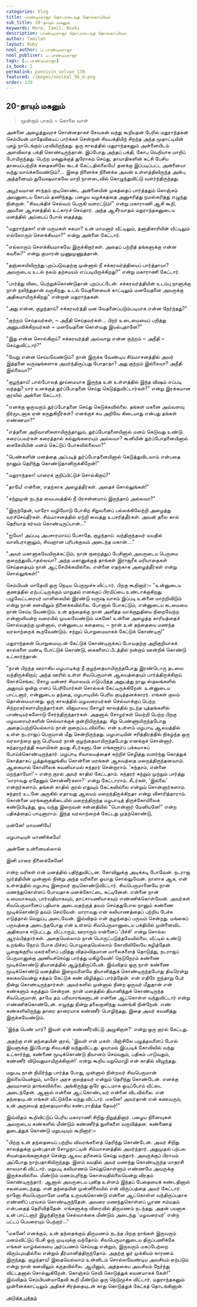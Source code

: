 ```yaml
---
categories: blog
title: பாண்டியராஜா தொடரடைவுத் தொல்காப்பியம்
sub_title: 20-தாயும் மகனும்
keywords: More, Tamil, Books
description: பாண்டியராஜா தொடரடைவுத் தொல்காப்பியம்
author: Tamilan
layout: Ruby
nool_author: ப.பாண்டியராஜா
nool_publiser: ப.பாண்டியராஜா
tags: [ப.பாண்டியராஜா]
is_book: 1
permalink: ponniyin_selvan_139
featured: /images/noolkal_96_6.png
order: 139
---
```



## 20-தாயும் மகனும்

> மூன்றாம் பாகம் ~ கொலை வாள்

அன்னை அழைத்துவரச் சொன்னதாகச் சேவகன் வந்து கூறியதன் பேரில் மதுராந்தகன் செம்பியன் மாதேவியைப் பார்க்கச் சென்றான் சிவபக்தியிற் சிறந்த அந்த மூதாட்டியின் புகழ் நாடெங்கும் பரவியிருந்தது. ஒரு காலத்தில் மதுராந்தகனும் அன்னையிடம் அளவிலாத பக்தி கொண்டிருந்தான். இப்போது அந்தப் பக்தி, கோப வெறியாக மாறிப் போயிருந்தது. பெற்ற மகனுக்குத் துரோகம் செய்து, தாயாதிகளின் கட்சி பேசிய தாயைப்பற்றிக் கதைகளிலே கூடக் கேட்டதில்லையே! தனக்கு இப்படிப்பட்ட அன்னையா வந்து வாய்க்கவேண்டும்?... இதை நினைக்க நினைக்க அவன் உள்ளத்திலிருந்த அன்பு அத்தனையும் துவேஷமாகவே மாறி நாளடைவில் கொழுந்துவிட்டு வளர்ந்திருந்தது.

அபூர்வமான சாந்தம் குடிகொண்ட அன்னையின் முகத்தைப் பார்த்ததும் கொஞ்சம் அவனுடைய கோபம் தணிந்தது. பழைய வழக்கத்தை அனுசரித்து நமஸ்கரித்து எழுந்து நின்றான். "சிவபக்திச் செல்வம் பெருகி வளரட்டும்!" என்று மகாராணி ஆசி கூறி, அவனை ஆசனத்தில் உட்காரச் செய்தார். அந்த ஆசீர்வாதம் மதுராந்தகனுடைய மனத்தில் அம்பைப் போல் தைத்தது.

"மதுராந்தகா! என் மருமகள் சுகமா? உன் மாமனார் வீட்டிலும், தனாதிகாரியின் வீட்டிலும் எல்லோரும் சௌக்கியமா?" என்று அன்னை கேட்டார்.

"எல்லாரும் சௌக்கியமாகவே இருக்கிறார்கள். அதைப் பற்றித் தங்களுக்கு என்ன கவலை?" என்று குமாரன் முணுமுணுத்தான்.

"தஞ்சையிலிருந்து புறப்படுவதற்கு முன்னால் நீ சக்கரவர்த்தியைப் பார்த்தாயா? அவருடைய உடல் நலம் தற்சமயம் எப்படியிருக்கிறது?" என்று மகாராணி கேட்டார்.

"பார்த்து விடை பெற்றுக்கொண்டுதான் புறப்பட்டேன். சக்கரவர்த்தியின் உடம்பு நாளுக்கு நாள் நலிந்துதான் வருகிறது. உடல் வேதனையைக் காட்டிலும் மனவேதனை அவருக்கு அதிகமாயிருக்கிறது" என்றான் மதுராந்தகன்.

"அது என்ன, குழந்தாய்? சக்கரவர்த்தி மன வேதனைப்படும்படியாக என்ன நேர்ந்தது?"

"குற்றம் செய்தவர்கள், ~ அநீதி செய்தவர்கள்... பிறர் உடைமையைப் பறித்து அனுபவிக்கிறவர்கள் ~ மனவேதனை கொள்வது இயல்புதானே?"

"இது என்ன சொல்கிறாய்? சக்கரவர்த்தி அவ்வாறு என்ன குற்றம் ~ அநீதி ~ செய்துவிட்டார்?"

"வேறு என்ன செய்யவேண்டும்? நான் இருக்க வேண்டிய சிம்மாசனத்தில் அவர் இத்தனை வருஷங்களாக அமர்ந்திருப்பது போதாதா? அது குற்றம் இல்லையா? அநீதி இல்லையா?"

"குழந்தாய்! பால்போலத் தூய்மையாக இருந்த உன் உள்ளத்தில் இந்த விஷம் எப்படி வந்தது? யார் உனக்குத் துர்ப்போதனை செய்து கெடுத்துவிட்டார்கள்?" என்று இரக்கமான குரலில் அன்னை கேட்டார்.

"எனக்கு ஒருவரும் துர்ப்போதனை செய்து கெடுக்கவில்லை. தங்கள் மகனை அவ்வளவு நிர்மூடனாக ஏன் கருதுகிறீர்கள்? எனக்குச் சுய அறிவே கிடையாது என்பது தங்கள் எண்ணமா?"

"எத்தனை அறிவாளிகளாயிருந்தாலும், துர்ப்போதனையினால் மனம் கெடுவது உண்டு. கரைப்பவர்கள் கரைத்தால் கல்லுங்கரையும் அல்லவா? கூனியின் துர்ப்போதனையினால் கைகேயியின் மனம் கெட்டுப் போகவில்லையா?"

"பெண்களின் மனத்தை அப்படித் துர்ப்போதனையினால் கெடுத்துவிடலாம் என்பதை நானும் தெரிந்து கொண்டுதானிருக்கிறேன்!"

"மதுராந்தகா! யாரைக் குறிப்பிட்டுச் சொல்கிறாய்?"

"தாயே! என்னை, எதற்காக அழைத்தீர்கள். அதைச் சொல்லுங்கள்!"

"சற்றுமுன் நடந்த வைபவத்தில் நீ பிரசன்னமாய் இருந்தாய் அல்லவா?"

"இருந்தேன், யாரோ வழியோடு போகிற சிறுவனைப் பல்லக்கிலேற்றி அழைத்து வரச்செய்தீர்கள். சிம்மாசனத்தில் ஏற்றி வைத்து உபசரித்தீர்கள். அவன் தலை கால் தெரியாத கர்வம் கொண்டிருப்பான்..."

"ஐயோ! அப்படி அபசாரமாய்ப் பேசாதே, குழந்தாய். வந்திருந்தவர் வயதில் வாலிபரானாலும், சிவஞான பரிபக்குவம் அடைந்த மகான்...."

"அவர் மகானாகவேயிருக்கட்டும், நான் குறைத்துப் பேசினால் அவருடைய பெருமை குறைந்துவிடாதல்லவா? அந்த மகானுக்குத் தாங்கள் இராஜரீக மரியாதைகள் செய்ததையும் நான் ஆட்சேபிக்கவில்லை. என்னை எதற்காக அழைத்தீர்கள் என்று சொல்லுங்கள்!"

செம்பியன் மாதேவி ஒரு நெடிய பெருமூச்சு விட்டார். பிறகு கூறினார்:~ "உன்னுடைய குணத்தில் ஏற்பட்டிருக்கும் மாறுதல் எனக்குப் பிரமிப்பை உண்டாக்குகிறது. பழுவேட்டரையர் மாளிகையில் இரண்டு வருஷ வாசம் இப்படி உன்னை மாற்றிவிடும் என்று நான் கனவிலும் நினைக்கவில்லை. போனால் போகட்டும், என்னுடைய கடமையை நான் செய்ய வேண்டும். உன் தந்தைக்கு நான் அளித்த வாக்குறுதியை நிறைவேற்ற என்னாலியன்ற வரையில் முயலவேண்டும் மகனே! உன்னை அழைத்த காரியத்தைச் சொல்வதற்கு முன்னால், என்னுடைய கதையை, ~ நான் உன் தந்தையை மணந்த வரலாற்றைக் கூறவேண்டும். சற்றுப் பொறுமையாகக் கேட்டுக் கொண்டிரு!"

மதுராந்தகன் பொறுமையுடன் கேட்டுக் கொண்டிருக்கப் போவதற்கு அறிகுறியாகக் கால்களை மண்டி போட்டுக் கொண்டு, கைகளைப் பீடத்தில் நன்றாய் ஊன்றிக் கொண்டு உட்கார்ந்தான்.

"நான் பிறந்த ஊராகிய மழபாடிக்கு நீ குழந்தையாயிருந்தபோது இரண்டொரு தடவை வந்திருக்கிறாய்; அந்த ஊரில் உள்ள சிவபெருமான் ஆலயத்தையும் பார்த்திருக்கிறாய். கோச்செங்கட் சோழ மன்னர் சிவாலயம் எடுப்பித்த அறுபத்து நாலு ஸ்தலங்களில் அதுவும் ஒன்று எனப் பெரியோர்கள் சொல்லக் கேட்டிருக்கிறேன். உன்னுடைய பாட்டனார், என்னுடைய தந்தை, மழபாடியில் பெரிய குடித்தனக்காரர். எங்கள் குலம் தொன்மையானது. ஒரு காலத்தில் மழவரையர்கள் செல்வாக்குப் பெற்ற சிற்றரசர்களாயிருந்தார்கள். விஜயாலய சோழர் காலத்தில் நடந்த யுத்தங்களில் பாண்டியர்களோடு சேர்ந்திருந்தார்கள். அதனால் சோழர்கள் வெற்றி பெற்ற பிறகு மழவரையர்களின் செல்வாக்குக் குன்றியிருந்தது. சிறு பெண்ணாயிருந்தபோது அதைப்பற்றியெல்லாம் நான் குறைப்படவில்லை. என் உள்ளம் மழபாடி ஆலயத்தில் உள்ள நடராஜப் பெருமான் மீது சென்றிருந்தது. மழபாடியின் சரித்திரத்தில் நிகழ்ந்த ஒரு வரலாற்றை ஒரு பெரியவர் நான் குழந்தையாயிருந்தபோது எனக்குச் சொன்னார். சுந்தரமூர்த்தி சுவாமிகள் தமது சீடர்களுடனே எங்களூர்ப் பக்கமாகப் போய்க்கொண்டிருந்தார். மழபாடி சிவாலயத்தைச் சுற்றிச் செழித்து வளர்ந்து கொத்துக் கொத்தாகப் பூத்துக்குலுங்கிய கொன்னை மரங்கள் ஆலயத்தை மறைத்திருந்தனவாம். ஆகையால் கோயிலைக் கவனியாமல் சுந்தரர் சென்றாராம். 'சுந்தரம், என்னை மறந்தாயோ!'~ என்ற குரல் அவர் காதில் கேட்டதாம். சுந்தரர் சுற்றும் முற்றும் பார்த்து 'யாராவது ஏதேனும் சொன்னீர்களா?' என்று கேட்டாராம். சீடர்கள், 'இல்லை' என்றார்களாம். தங்கள் காதில் குரல் எதுவும் கேட்கவில்லை என்றும் சொன்னார்களாம். சுந்தரர் உடனே அருகில் ஏதாவது ஆலயம் மறைந்திருக்கிறதா என்று விசாரித்தாராம். கொன்னை மரங்களுக்கிடையில் மறைந்திருந்த மழபாடித் திருக்கோயிலைக் கண்டுபிடித்து, ஓடி வந்து இறைவன் சன்னதியில் "பொன்னார் மேனியனே!" என்ற பதிகத்தைப் பாடினாராம். இந்த வரலாற்றைக் கேட்டது முதற்கொண்டு,

மன்னே! மாமணியே!

மழபாடியுள் மாணிக்கமே!

அன்னே உன்னையல்லால்

இனி யாரை நினைக்கேனே!

என்ற வரிகள் என் மனத்தில் பதிந்துவிட்டன. கோவிலுக்கு அடிக்கடி போவேன். நடராஜ மூர்த்தியின் முன்னால் நின்று அந்த வரிகளை ஓயாது சொல்லுவேன். நாளாக ஆக, என் உள்ளத்தில் மழபாடி இறைவர் குடிகொண்டுவிட்டார். சிவபெருமானையே நான் மணந்துகொள்ளப் போவதாக மனக்கோட்டை கட்டினேன். என்னை நான் உமையாகவும், பார்வதியாகவும், தாட்சாயணியாகவும் எண்ணிக்கொள்வேன். அவர்கள் சிவபெருமானைப் பதியாக அடைவதற்குத் தவம் செய்ததுபோல நானும் கண்ணை மூடிக்கொண்டு தவம் செய்வேன். யாராவது என் கலியாணத்தைப் பற்றிய பேச்சு எடுத்தால் வெறுப்பு அடைவேன். இவ்விதம் என் குழந்தைப் பருவம் சென்றது. மங்கைப் பருவத்தை அடைந்தபோது என் உள்ளம் சிவபெருமானுடைய பக்தியில் முன்னைவிட அதிகமாக ஈடுபட்டது. வீட்டாரும், ஊராரும் என்னைப் 'பிச்சி' என்று சொல்ல ஆரம்பித்தார்கள். அதையெல்லாம் நான் பொருட்படுத்தவேயில்லை. வீட்டில் உண்டு உறங்கிய நேரம் போக மிச்சப் பொழுதையெல்லாம் கோவிலிலேயே கழித்தேன். பூஜைக்குரிய மலர்களைப் பறித்து விதம்விதமான மாலைகளைத் தொடுத்து, நடராஜப் பெருமானுக்கு அணியச்செய்து பார்த்து மகிழ்வேன்! நெடுநேரம் கண்ணை மூடிக்கொண்டு தியானத்தில் ஆழ்ந்திருப்பேன். இவ்விதம் ஒரு நாள் கண்ணை மூடிக்கொண்டு மனத்தில் இறைவனையே தியானித்துக் கொண்டிருந்தபோது திடீரென்று கலகலவென்று சத்தம் கேட்டுக் கண் விழித்துப் பார்த்தேன். என் எதிரே ஐந்தாறு பேர் நின்று கொண்டிருந்தார்கள். அவர்களில் முன்னால் நின்ற ஒருவர் மீதுதான் என் கண்களும் கருத்தும் சென்றன. நான் மனத்தில் தியானித்துக் கொண்டிருந்த சிவபெருமான், தாமே தம் பரிவாரங்களுடன் என்னை ஆட்கொள்ள வந்துவிட்டார் என்று எண்ணிக்கொண்டேன். எழுந்து நின்று தலைகுனிந்து வணங்கி நின்றேன். எண் கண்களிலிருந்து தாரை தாரையாக கண்ணீர் பொழிந்தது. இதை அவர் கவனித்து இருக்கவேண்டும்.

'இந்த பெண் யார்? இவள் ஏன் கண்ணீர்விட்டு அழுகிறாள்?' என்று ஒரு குரல் கேட்டது.

அதற்கு என் தந்தையின் குரல், 'இவள் என் மகள். பிஞ்சிலே பழுத்தவளைப் போல் இவளுக்கு இப்போது சிவபக்தி வந்துவிட்டது. ஓயாமல் இப்படிக் கோவிலில் வந்து உட்கார்ந்து, கண்ணை மூடிக்கொண்டு தியானம் செய்வதும், பதிகம் பாடுவதும், கண்ணீர் விடுவதுமாயிருக்கிறாள்!' என்று கூறிய மறுமொழி என் காதில் விழுந்தது.

மறுபடி நான் நிமிர்ந்து பார்த்த போது, முன்னால் நின்றவர் சிவபெருமான் இல்லையென்றும், யாரோ அரச குலத்தவர் என்றும் தெரிந்து கொண்டேன். எனக்கு அவமானம் தாங்கவில்லை. அங்கிருந்து ஒரே ஓட்டமாக ஓடிப்போய் வீட்டை அடைந்தேன். ஆனால் என்னை ஆட்கொண்டவர் என்னை விடவில்லை. என் தந்தையுடன் எங்கள் வீட்டுக்கே வந்து விட்டார். மகனே! அவர்தான் என் கணவரும், உன் அருமைத் தந்தையுமாகிய கண்டராதித்த தேவர்!"

இவ்விதம் கூறிவிட்டுப் பெரிய மகாராணி சிறிது நிறுத்தினார். பழைய நினைவுகள் அவருடைய கண்களில் மீண்டும் கண்ணீர்த் துளிகளை வருவித்தன. கண்ணைத் துடைத்துக் கொண்டு மறுபடியும் கூறினார்:~

"பிறகு உன் தந்தையைப் பற்றிய விவரங்களைத் தெரிந்து கொண்டேன். அவர் சிறிது காலத்துக்கு முன்புதான் சோழநாட்டின் சிம்மாசனத்தில் அமர்ந்தார். அதுமுதல் பற்பல சிவஸ்தலங்களுக்குச் சென்று ஆலய தரிசனம் செய்து வந்தார். அவருக்குப் பிராயம் அப்போது நாற்பதாகியிருந்தது. இளம் வயதில் அவர் மணந்து கொண்டிருந்த மாதரசி காலமாகி விட்டார். மறுபடி கலியாணம் செய்துகொள்ளும் எண்ணமே அவருக்கு இருக்கவில்லை. மீண்டும் மணம்புரிந்து கொள்வதில்லையென்று விரதம் கொண்டிருந்தார். ஆனால் அவருடைய புனித உள்ளம் இந்தப் பேதையைக் கண்டதினால் சலனமடைந்தது. என் தந்தையின் முன்னிலையில் என் விருப்பத்தை அவர் கேட்டார். நானோ சிவபெருமானே மனித உருவங்கொண்டு என்னை ஆட்கொள்ள வந்திருப்பதாக எண்ணிப் பரவசம் கொண்டிருந்தேன். அவரை மணந்துகொள்ளப் பூரண சம்மதம் என்பதைத் தெரிவித்தேன். எங்களுக்கு விரைவில் திருமணம் நடந்தது. அதன் பயனாக உன் பாட்டனார் இழந்திருந்த செல்வாக்கை மீண்டும் அடைந்து 'மழவரையர்' என்ற பட்டப் பெயரையும் பெற்றார்..."

"மகனே! எனக்கும், உன் தந்தைக்கும் திருமணம் நடந்த பிறகு நாங்கள் இருவரும் மனம்விட்டுப் பேசி ஒரு முடிவுக்கு வந்தோம். சிவபெருமானுடைய திருப்பணிக்கே எங்கள் வாழ்க்கையை அர்ப்பணம் செய்வது என்றும், இருவரும் மகப்பேற்றை விரும்புவதில்லை என்றும் தீர்மானித்திருந்தோம். அதற்கு ஓர் முக்கியம் காரணம் இருந்தது. குழந்தாய்! இதையெல்லாம் உன்னிடம் சொல்லவேண்டிய அவசியம் ஏற்படும் என்று நான் கனவிலும் கருதவில்லை. ஆயினும், அத்தகைய அவசியம் நேர்ந்து விட்டதனால் சொல்லுகிறேன். கொஞ்சம் செவி கொடுத்துக் கவனமாகக் கேள்!" இவ்விதம் செம்பியன்மாதேவி கூறி மீண்டும் ஒரு நெடுமூச்சு விட்டார். மதுராந்தகனும் முன்னைக்காட்டிலும் அதிகச் சிரத்தையுடன் காது கொடுத்துக் கேட்கத் தொடங்கினான்.

[அடுத்த பக்கம்](ponniyin_selvan_140)